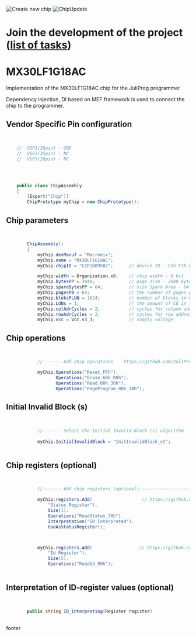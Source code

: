 ![Create new chip](https://github.com/JuliProg/MX30LF1G18AC/workflows/Create%20new%20chip/badge.svg?event=repository_dispatch)
![ChipUpdate](https://github.com/JuliProg/MX30LF1G18AC/workflows/ChipUpdate/badge.svg)
# Join the development of the project ([list of tasks](https://github.com/users/JuliProg/projects/1))


# MX30LF1G18AC
Implementation of the MX30LF1G18AC chip for the JuliProg programmer

Dependency injection, DI based on MEF framework is used to connect the chip to the programmer.

<section class = "listing">

# Vendor Specific Pin configuration
```c#

    
    //  VSP1(38pin) - GND    
    //  VSP2(35pin) - NC
    //  VSP3(20pin) - NC
    
```
#
```c#

    public class ChipAssembly
    {
        [Export("Chip")]
        ChipPrototype myChip = new ChipPrototype();
```
# Chip parameters
```c#


        ChipAssembly()
        {
            myChip.devManuf = "Macronix";
            myChip.name = "MX30LF1G18AC";
            myChip.chipID = "C2F1809502";      // device ID - C2h F1h 80h 95h 02h (MX30LF1G18AC, 3V, 1Gb, v1.2.pdf page 32)

            myChip.width = Organization.x8;    // chip width - 8 bit
            myChip.bytesPP = 2048;             // page size - 2048 byte (2Kb)
            myChip.spareBytesPP = 64;          // size Spare Area - 64 byte
            myChip.pagesPB = 64;               // the number of pages per block - 64 
            myChip.bloksPLUN = 1024;           // number of blocks in CE - 1024
            myChip.LUNs = 1;                   // the amount of CE in the chip
            myChip.colAdrCycles = 2;           // cycles for column addressing
            myChip.rowAdrCycles = 2;           // cycles for row addressing 
            myChip.vcc = Vcc.v3_3;             // supply voltage

```
# Chip operations
```c#


            //------- Add chip operations    https://github.com/JuliProg/Wiki#command-set----------------------------------------------------

            myChip.Operations("Reset_FFh").
                   Operations("Erase_60h_D0h").
                   Operations("Read_00h_30h").
                   Operations("PageProgram_80h_10h");

```
# Initial Invalid Block (s)
```c#

            
            //------- Select the Initial Invalid Block (s) algorithm    https://github.com/JuliProg/Wiki/wiki/Initiate-Invalid-Block-----------
                
            myChip.InitialInvalidBlock = "InitInvalidBlock_v1";
                
```
# Chip registers (optional)
```c#


            //------- Add chip registers (optional)----------------------------------------------------

            myChip.registers.Add(                   // https://github.com/JuliProg/Wiki/wiki/StatusRegister
                "Status Register").
                Size(1).
                Operations("ReadStatus_70h").
                Interpretation("SR_Interpreted").
                UseAsStatusRegister();



            myChip.registers.Add(                  // https://github.com/JuliProg/Wiki/wiki/ID-Register
                "Id Register").
                Size(5).
                Operations("ReadId_90h");               
                

```
# Interpretation of ID-register values ​​(optional)
```c#


        public string ID_interpreting(Register register)   
        
```
</section>













footer
